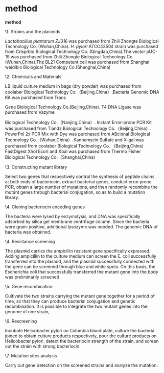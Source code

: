 # method

**method**

\1. Strains and the plasmids

*Lactobacillus plantarum ZJ316* was purchased from Zhili Zhongte Biological Technology Co. (Wuhan,China). *H. pylori* ATCC43504 strain was purchased from Crisprbio Biological Technology Co. (Qingdao,China).The vector pUC-19 was purchased from Zhili Zhongte Biological Technology Co. (Wuhan,China).The BL21 Competent cell was purchased from Shanghai weidibio Biological Technology Co.(Shanghai,China)



\2. Chemicals and Materials

LB liquid culture medium in bags (dry powder) was purchased from coolaber Biological Technology Co.（Beijing,China）.Bacteria Genomic DNA Kit was purchased from Trans

Gene Biological Technology Co.(Beijing,China). T4 DNA Ligase was purchased from Vazyme

Biological Technology Co.（Nanjing,China）. Instant Error-prone PCR Kit was purchased from Tiandz Biological Technology Co.（Beijing,China）. PowerPol 2x PCR Mix with Dye was purchased from ABclonal Biological Technology Co.（Wuhan,China）.Kannamycin Sulfate and X-gal was purchased from coolaber Biological Technology Co. （Beijing,China）FastDigest Xhol EcorI and Xbal was purchased from Thermo Fisher Biological Technology Co.（Shanghai,China）



\3. Constructing mutant library

Select two genes that respectively control the synthesis of peptide chains at both ends of bacteriocin, extract bacterial genes, conduct error prone PCR, obtain a large number of mutations, and then randomly recombine the mutant genes through bacterial conjugation, so as to build a mutation library.



\4. Cloning bacteriocin encoding genes

The bacteria were lysed by enzymolysis, and DNA was specifically adsorbed by silica gel membrane centrifuge column. Since the bacteria were gram-positive, additional lysozyme was needed. The genomic DNA of bacteria was obtained.



\4. Resistance screening

The plasmid carries the ampicillin resistant gene specifically expressed. Adding ampicillin to the culture medium can screen the E. coli successfully transferred into the plasmid, and the plasmid successfully connected with the gene can be screened through blue and white spots. On this basis, the Escherichia coli that successfully transferred the mutant gene into the body was preliminarily screened.



\5. Gene recombination

Cultivate the two strains carrying the mutant gene together for a period of time, so that they can produce bacterial conjugation and genetic recombination. It is possible to integrate the two mutant genes into the genome of one strain,



\6. Rescreening

Incubate Helicobacter pylori on Columbia blood plate, culture the bacteria joined to obtain culture products respectively, pour the culture products on Helicobacter pylori, detect the bacteriocin strength of the strain, and screen out the strain with strong bacteriocin.



\7. Mutation sites analysis

Carry out gene detection on the screened strains and analyze the mutation.
